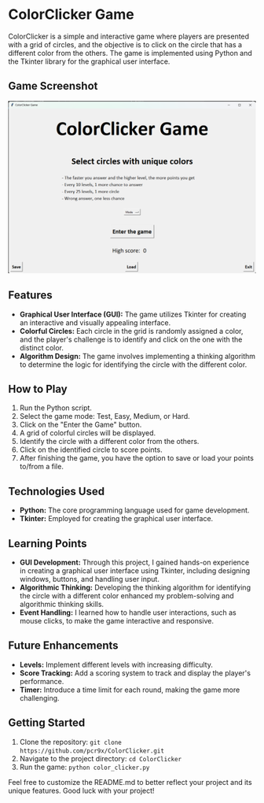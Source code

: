 # ColorClicker Game

ColorClicker is a simple and interactive game where players are presented with a grid of circles, and the objective is to click on the circle that has a different color from the others. The game is implemented using Python and the Tkinter library for the graphical user interface.

## Game Screenshot

![Game Screenshot](screenshot.png)

## Features

- **Graphical User Interface (GUI):** The game utilizes Tkinter for creating an interactive and visually appealing interface.
- **Colorful Circles:** Each circle in the grid is randomly assigned a color, and the player's challenge is to identify and click on the one with the distinct color.
- **Algorithm Design:** The game involves implementing a thinking algorithm to determine the logic for identifying the circle with the different color.

## How to Play

1. Run the Python script.
2. Select the game mode: Test, Easy, Medium, or Hard.
3. Click on the "Enter the Game" button.
4. A grid of colorful circles will be displayed.
5. Identify the circle with a different color from the others.
6. Click on the identified circle to score points.
7. After finishing the game, you have the option to save or load your points to/from a file.

## Technologies Used

- **Python:** The core programming language used for game development.
- **Tkinter:** Employed for creating the graphical user interface.

## Learning Points

- **GUI Development:** Through this project, I gained hands-on experience in creating a graphical user interface using Tkinter, including designing windows, buttons, and handling user input.
- **Algorithmic Thinking:** Developing the thinking algorithm for identifying the circle with a different color enhanced my problem-solving and algorithmic thinking skills.
- **Event Handling:** I learned how to handle user interactions, such as mouse clicks, to make the game interactive and responsive.

## Future Enhancements

- **Levels:** Implement different levels with increasing difficulty.
- **Score Tracking:** Add a scoring system to track and display the player's performance.
- **Timer:** Introduce a time limit for each round, making the game more challenging.

## Getting Started

1. Clone the repository: `git clone https://github.com/pcr9x/ColorClicker.git`
2. Navigate to the project directory: `cd ColorClicker`
3. Run the game: `python color_clicker.py`

Feel free to customize the README.md to better reflect your project and its unique features. Good luck with your project!
